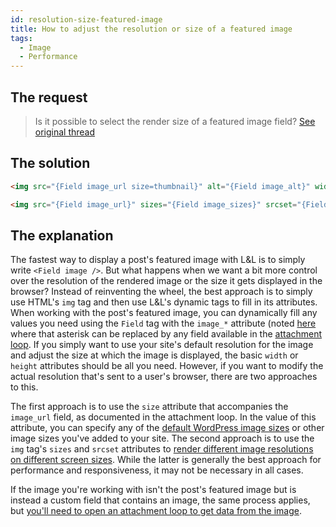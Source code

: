 ```yaml
---
id: resolution-size-featured-image
title: How to adjust the resolution or size of a featured image
tags:
  - Image
  - Performance
---
```

## The request
> Is it possible to select the render size of a featured image field? [See original thread](https://wordpress.org/support/topic/can-i-choose-the-render-size-of-an-image-field/#post-16030776)

## The solution

```html
<img src="{Field image_url size=thumbnail}" alt="{Field image_alt}" width="50">
```

```html
<img src="{Field image_url}" sizes="{Field image_sizes}" srcset="{Field image_srcset}" alt="{Field image_alt}" width="50">
```

## The explanation

The fastest way to display a post's featured image with L&L is to simply write `<Field image />`. But what happens when we want a bit more control over the resolution of the rendered image or the size it gets displayed in the browser? Instead of reinventing the wheel, the best approach is to simply use HTML's `img` tag and then use L&L's dynamic tags to fill in its attributes. When working with the post's featured image, you can dynamically fill any values you need using the `Field` tag with the `image_*` attribute (noted [here](/docs/dynamic-tags/loop/post#core-fields) where that asterisk can be replaced by any field available in the [attachment loop](/docs/dynamic-tags/loop/attachment#attachment-loop-fields). If you simply want to use your site's default resolution for the image and adjust the size at which the image is displayed, the basic `width` or `height` attributes should be all you need. However, if you want to modify the actual resolution that's sent to a user's browser, there are two approaches to this.

The first approach is to use the `size` attribute that accompanies the `image_url` field, as documented in the attachment loop. In the value of this attribute, you can specify any of the [default WordPress image sizes](https://kinsta.com/blog/wordpress-image-sizes/#what-are-the-default-wordpress-image-sizes) or other image sizes you've added to your site. The second approach is to use the `img` tag's `sizes` and `srcset` attributes to [render different image resolutions on different screen sizes](https://developer.mozilla.org/en-US/docs/Learn/HTML/Multimedia_and_embedding/Responsive_images#resolution_switching_different_sizes). While the latter is generally the best approach for performance and responsiveness, it may not be necessary in all cases.

If the image you're working with isn't the post's featured image but is instead a custom field that contains an image, the same process applies, but [you'll need to open an attachment loop to get data from the image](/docs/how-to/custom-image-fields).